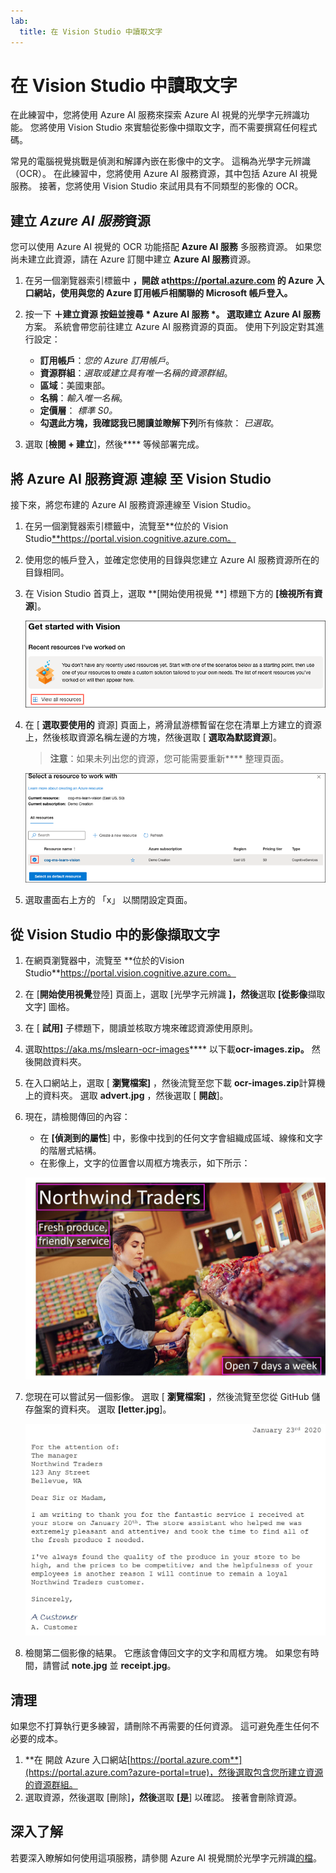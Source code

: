 ```yaml
---
lab:
  title: 在 Vision Studio 中讀取文字
---
```


# 在 Vision Studio 中讀取文字

在此練習中，您將使用 Azure AI 服務來探索 Azure AI 視覺的光學字元辨識功能。 您將使用 Vision Studio 來實驗從影像中擷取文字，而不需要撰寫任何程式碼。

常見的電腦視覺挑戰是偵測和解譯內嵌在影像中的文字。 這稱為光學字元辨識（OCR）。 在此練習中，您將使用 Azure AI 服務資源，其中包括 Azure AI 視覺服務。 接著，您將使用 Vision Studio 來試用具有不同類型的影像的 OCR。

## 建立 *Azure AI 服務*資源

您可以使用 Azure AI 視覺的 OCR 功能搭配 **Azure AI 服務** 多服務資源。 如果您尚未建立此資源，請在 Azure 訂閱中建立 **Azure AI 服務**資源。

1. 在另一個瀏覽器索引標籤中 **，開啟 at[](https://portal.azure.com?azure-portal=true)https://portal.azure.com 的 Azure 入口網站，使用與您的 Azure 訂用帳戶相關聯的 Microsoft 帳戶登入。**

1. 按一下 **＋建立資源 **按鈕並搜尋  * Azure AI 服務 *。 選取**建立** **Azure AI 服務**方案。 系統會帶您前往建立 Azure AI 服務資源的頁面。 使用下列設定對其進行設定：
    - **訂用帳戶**：*您的 Azure 訂用帳戶*。
    - **資源群組**：*選取或建立具有唯一名稱的資源群組*。
    - **區域**：美國東部。
    - **名稱**：*輸入唯一名稱*。
    - **定價層**： *標準 S0。*
    - **勾選此方塊，我確認我已閱讀並瞭解下列**所有條款： *已選取*。

1. 選取 [**檢閱 + 建立**]，然後**** 等候部署完成。

## 將 Azure AI 服務資源 連線 至 Vision Studio

接下來，將您布建的 Azure AI 服務資源連線至 Vision Studio。

1. 在另一個瀏覽器索引標籤中，流覽至**位於的 Vision Studio[**](https://portal.vision.cognitive.azure.com?azure-portal=true)https://portal.vision.cognitive.azure.com。

1. 使用您的帳戶登入，並確定您使用的目錄與您建立 Azure AI 服務資源所在的目錄相同。

1. 在 Vision Studio 首頁上，選取 **[開始使用視覺 **] 標題下方的 **[檢視所有資源**]。

    ![在 Vision Studio 中開始使用視覺下，[檢視所有資源] 連結會反白顯示。](./media/analyze-images-vision/vision-resources.png)

1. 在 [ **選取要使用的** 資源] 頁面上，將滑鼠游標暫留在您在清單上方建立的資源上，然後核取資源名稱左邊的方塊，然後選取 [ **選取為默認資源**]。

    > **注意**：如果未列出您的資源，您可能需要重新**** 整理頁面。

    ![[選取要使用的資源] 對話框會顯示為醒目提示並核取 cog-ms-learn-vision-SUFFIX 認知服務資源。 [選取為預設資源] 按鈕會反白顯示。](./media/analyze-images-vision/default-resource.png)

1. 選取畫面右上方的 「x」 以關閉設定頁面。

## 從 Vision Studio 中的影像擷取文字
    
1. 在網頁瀏覽器中，流覽至 **位於的Vision Studio[](https://portal.vision.cognitive.azure.com?azure-portal=true)**https://portal.vision.cognitive.azure.com。

1. 在 [**開始使用視覺**登陸] 頁面上，選取 [光學字元辨識 **]，然後**選取 **[從影像**擷取文字] 圖格。

1. 在 [ **試用]** 子標題下，閱讀並核取方塊來確認資源使用原則。  

1. 選取[](https://aka.ms/mslearn-ocr-images)https://aka.ms/mslearn-ocr-images**** 以下載**ocr-images.zip。** 然後開啟資料夾。

1. 在入口網站上，選取 [ **瀏覽檔案]** ，然後流覽至您下載 **ocr-images.zip**計算機上的資料夾。 選取 **advert.jpg** ，然後選取 [ **開啟**]。

1. 現在，請檢閱傳回的內容：
    - 在 **[偵測到的屬性**] 中，影像中找到的任何文字會組織成區域、線條和文字的階層式結構。
    - 在影像上，文字的位置會以周框方塊表示，如下所示：

    ![所概述影像中文字的影像。](media/read-text-computer-vision/advert-bounding-boxes.jpg)

1. 您現在可以嘗試另一個影像。 選取 [ **瀏覽檔案]** ，然後流覽至您從 GitHub 儲存盤案的資料夾。 選取 **[letter.jpg**]。

    ![打字信的影像。](media/read-text-computer-vision/letter.jpg)

1. 檢閱第二個影像的結果。 它應該會傳回文字的文字和周框方塊。 如果您有時間，請嘗試 **note.jpg** 並 **receipt.jpg**。

## 清理

如果您不打算執行更多練習，請刪除不再需要的任何資源。 這可避免產生任何不必要的成本。

1. **在 開啟 Azure 入口網站[https://portal.azure.com**](https://portal.azure.com?azure-portal=true)，然後選取包含您所建立資源的資源群組。
1. 選取資源，然後選取 [刪除]**，然後**選取 **[是**] 以確認。 接著會刪除資源。

## 深入了解

若要深入瞭解如何使用這項服務，請參閱 Azure AI 視覺關於光學字元辨識[的檔](https://learn.microsoft.com/azure/ai-services/computer-vision/overview-ocr)。
